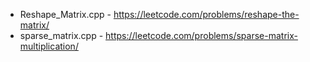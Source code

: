 - Reshape_Matrix.cpp - https://leetcode.com/problems/reshape-the-matrix/
- sparse_matrix.cpp - https://leetcode.com/problems/sparse-matrix-multiplication/
          
